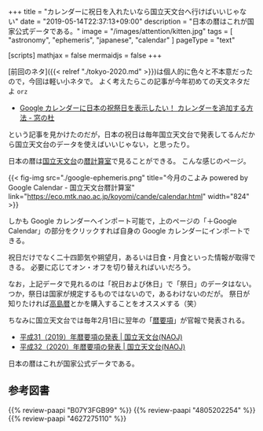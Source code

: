 +++
title = "カレンダーに祝日を入れたいなら国立天文台へ行けばいいじゃない"
date =  "2019-05-14T22:37:13+09:00"
description = "日本の暦はこれが国家公式データである。"
image = "/images/attention/kitten.jpg"
tags = [ "astronomy", "ephemeris", "japanese", "calendar" ]
pageType = "text"

[scripts]
  mathjax = false
  mermaidjs = false
+++

[前回のネタ]({{< relref "./tokyo-2020.md" >}})は個人的に色々と不本意だったので，今回は軽い小ネタで。
よく考えたらこの記事が今年初めての天文ネタだよ `orz`

- [Google カレンダーに日本の祝祭日を表示したい！ カレンダーを追加する方法 - 窓の杜](https://forest.watch.impress.co.jp/docs/serial/chrometips/1184245.html)

という記事を見かけたのだが，日本の祝日は毎年国立天文台で発表してるんだから国立天文台のデータを使えばいいじゃない，と思ったり。

日本の暦は[国立天文台]の[暦計算室]で見ることができる。
こんな感じのページ。

{{< fig-img src="./google-ephemeris.png" title="今月のこよみ powered by Google Calendar - 国立天文台暦計算室" link="https://eco.mtk.nao.ac.jp/koyomi/cande/calendar.html" width="824" >}}

しかも Google カレンダーへインポート可能で，上のページの「＋Google Calendar」の部分をクリックすれば自身の Google カレンダーにインポートできる。

祝日だけでなく二十四節気や朔望月，あるいは日食・月食といった情報が取得できる。
必要に応じてオン・オフを切り替えればいいだろう。

なお，上記データで見れるのは「祝日および休日」で「祭日」のデータはない。
つか，祭日は国家が規定するものではないので，あるわけないのだが。
祭日が知りたければ[高島暦](https://www.amazon.co.jp/dp/B07JKP4CG8?tag=baldandersinf-22&linkCode=ogi&th=1&psc=1 "令和2年神宮館高島暦 | 神宮館編集部 | 占い | Kindleストア | Amazon")とかを購入することをオススメする（笑）

ちなみに国立天文台では毎年2月1日に翌年の「[暦要項](https://eco.mtk.nao.ac.jp/koyomi/yoko/ "暦要項 - 国立天文台暦計算室")」が官報で発表される。

- [平成31（2019）年暦要項の発表 | 国立天文台(NAOJ)](https://www.nao.ac.jp/news/topics/2018/20180201-rekiyoko.html)
- [平成32（2020）年暦要項の発表 | 国立天文台(NAOJ)](https://www.nao.ac.jp/news/topics/2019/20190201-rekiyoko.html)

日本の暦はこれが国家公式データである。

[国立天文台]: https://www.nao.ac.jp/ "国立天文台(NAOJ)"
[暦計算室]: https://eco.mtk.nao.ac.jp/koyomi/ "国立天文台 天文情報センター 暦計算室"

## 参考図書

{{% review-paapi "B07Y3FGB99" %}} <!-- 令和2年神宮館高島暦 -->
{{% review-paapi "4805202254" %}} <!-- 天体の位置計算 -->
{{% review-paapi "4627275110" %}} <!-- 天体物理学 -->

